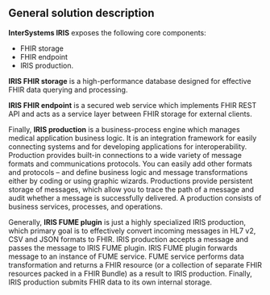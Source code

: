 ## General solution description

**InterSystems IRIS** exposes the following core components: 

* FHIR storage
* FHIR endpoint
* IRIS production. 

**IRIS FHIR storage** is a high-performance database designed for effective FHIR data querying and processing. 

**IRIS FHIR endpoint** is a secured web service which implements FHIR REST API and acts as a service layer between FHIR storage for external clients. 

Finally, **IRIS production** is a business-process engine which manages medical application business logic. It is an integration framework for easily connecting systems and for developing applications for interoperability. Production provides built-in connections to a wide variety of message formats and communications protocols. You can easily add other formats and protocols – and define business logic and message transformations either by coding or using graphic wizards. Productions provide persistent storage of messages, which allow you to trace the path of a message and audit whether a message is successfully delivered. A production consists of business services, processes, and operations.

Generally, **IRIS FUME plugin** is just a highly specialized IRIS production, which primary goal is to effectively convert incoming messages in HL7 v2, CSV and JSON formats to FHIR. IRIS production accepts a message and passes the message to IRIS FUME plugin. IRIS FUME plugin forwards message to an instance of FUME service. FUME service performs data transformation and returns a FHIR resource (or a collection of separate FHIR resources packed in a FHIR Bundle) as a result to IRIS production. Finally, IRIS production submits FHIR data to its own internal storage.
